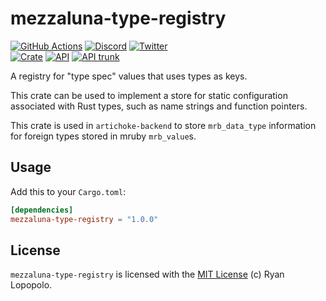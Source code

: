 # mezzaluna-type-registry

[![GitHub Actions](https://github.com/artichoke/artichoke/workflows/CI/badge.svg)](https://github.com/artichoke/artichoke/actions)
[![Discord](https://img.shields.io/discord/607683947496734760)](https://discord.gg/QCe2tp2)
[![Twitter](https://img.shields.io/twitter/follow/artichokeruby?label=Follow&style=social)](https://twitter.com/artichokeruby)
<br>
[![Crate](https://img.shields.io/crates/v/mezzaluna-type-registry.svg)](https://crates.io/crates/mezzaluna-type-registry)
[![API](https://docs.rs/mezzaluna-type-registry/badge.svg)](https://docs.rs/mezzaluna-type-registry)
[![API trunk](https://img.shields.io/badge/docs-trunk-blue.svg)](https://artichoke.github.io/artichoke/mezzaluna_type_registry/)

A registry for "type spec" values that uses types as keys.

This crate can be used to implement a store for static configuration associated
with Rust types, such as name strings and function pointers.

This crate is used in `artichoke-backend` to store `mrb_data_type` information
for foreign types stored in mruby `mrb_value`s.

## Usage

Add this to your `Cargo.toml`:

```toml
[dependencies]
mezzaluna-type-registry = "1.0.0"
```

## License

`mezzaluna-type-registry` is licensed with the [MIT License](LICENSE) (c) Ryan
Lopopolo.
